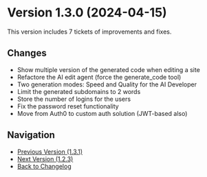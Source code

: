 # Version 1.3.0 (2024-04-15)

This version includes 7 tickets of improvements and fixes.

## Changes

- Show multiple version of the generated code when editing a site
- Refactore the AI edit agent (force the generate_code tool)
- Two generation modes: Speed and Quality for the AI Developer
- Limit the generated subdomains to 2 words
- Store the number of logins for the users
- Fix the password reset functionality
- Move from Auth0 to custom auth solution (JWT-based also)

## Navigation

- [Previous Version (1.3.1)](1.3.1)
- [Next Version (1.2.3)](1.2.3)
- [Back to Changelog](../changelog)
